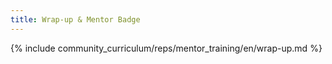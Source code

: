 ```yaml
---
title: Wrap-up & Mentor Badge 
---
```


{% include community_curriculum/reps/mentor_training/en/wrap-up.md %}
